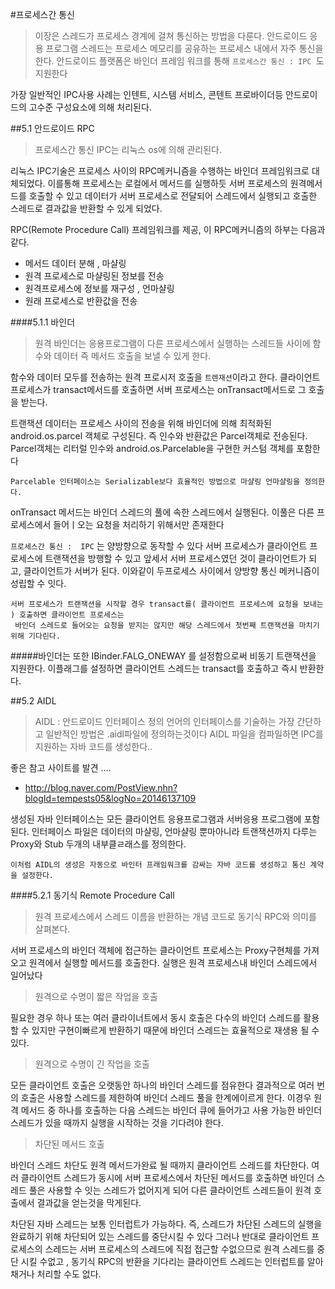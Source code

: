 #프로세스간 통신
>이장은 스레드가 프로세스 경계에 걸쳐 통신하는 방법을 다룬다.
안드로이드 응용 프로그램 스레드는 프로세스 메모리를 공유하는 프로세스 내에서 자주 통신을 한다.
안드로이드 플랫폼은 바인더 프레임 워크를 통해 `프로세스간 통신 : IPC `도 지원한다

가장 일반적인 IPC사용 사례는 인텐트, 시스템 서비스, 콘텐트 프로바이더등 안드로이드의 고수준 구성요소에 의해 처리된다.


##5.1 안드로이드 RPC

>프로세스간 통신 IPC는 리눅스 os에 의해 관리된다.


리눅스 IPC기술은 프로세스 사이의 RPC메커니즘을 수행하는 바인더 프레임워크로 대체되었다.
이를통해 프로세스는 로컬에서 메서드를 실행하듯 서버 프로세스의 원격메서드를 호출할 수 있고 
데이터가 서버 프로세스로 전달되어 스레드에서 실행되고 호출한 스레드로 결과값을 반환할 수 있게 되었다.

RPC(Remote Procedure Call) 프레임워크를 제공, 이 RPC메커니즘의 하부는 다음과 같다.

- 메서드 데이터 분해 , 마샬링
- 원격 프로세스로 마샬링된 정보를 전송
- 원격프로세스에 정보를 재구성 , 언마샬링
- 원래 프로세스로 반환값을 전송

####5.1.1 바인더
> 원격 바인더는 응용프로그램이 다른 프로세스에서 실행하는 스레드들 사이에 함수와 데이터 즉 메서드 호출을
보낼 수 있게 한다.

함수와 데이터 모두를 전송하는 원격 프로시저 호출을 `트렌재션`이라고 한다.
클라이언트 프로세스가 transact메서드를 호출하면 서버 프로세스는 onTransact메서드로 그 호출을 받는다.

트랜잭션 데이터는 프로세스 사이의 전송을 위해 바인더에 의해 최적화된 android.os.parcel 객체로 구성된다.
즉 인수와 반환값은 Parcel객체로 전송된다.
Parcel객체는 리터럴 인수와 android.os.Parcelable을 구현한 커스텀 객체를 포함한다
```text
Parcelable 인터페이스는 Serializable보다 효율적인 방법으로 마샬링 언마샬링을 정의한다.
```

onTransact 메서드는 바인더 스레드의 풀에 속한 스레드에서 실행된다. 이풀은 다른 프로세스에서 들어ㅣ오는 요청을 처리하기 위해서만
존재한다 

`프로세스간 통신 :  IPC` 는 양방향으로 동작할 수 있다 서버 프로세스가 클라이언트 프로세스에 트랜잭션을 방행할 수 있고
앞세서 서버 프로세스였던 것이 클라이언트가 되고, 클라이언트가 서버가 된다. 
이와같이 두프로세스 사이에서 양방향 통신 메커니즘이 성립할 수 잇다.

```text
서버 프로세스가 트랜잭션을 시작할 경우 transact를( 클라이언트 프로세스에 요청을 보내는 ) 호출하면 클라이언트 프로세스는
 바인더 스레드로 들어오는 요청을 받지는 않지만 해당 스레드에서 첫번째 트랜잭션을 마치기위해 기다린다.
``` 

#####바인더는 또한 IBinder.FALG_ONEWAY 를 설정함으로써 비동기 트랜잭션을 지원한다.
이플래그를 설정하면 클라이언트 스레드는 transact를 호출하고 즉시 반환한다.

##5.2 AIDL
> AIDL : 안드로이드 인터페이스 정의 언어의 인터페이스를 기술하는 가장 간단하고 일반적인 방법은 .aidl파일에 정의하는것이다
AIDL 파일을 컴파일하면 IPC를 지원하는 자바 코드를 생성한다..

좋은 참고 사이트를 발견 ....
 - http://blog.naver.com/PostView.nhn?blogId=tempests05&logNo=20146137109
 
생성된 자바 인터페이스는 모든 클라이언트 응용프로그램과 서버응용 프로그램에 포함된다. 인터페이스 파일은 데이터의 마샬링, 언마샬링 뿐마아니라 트랜잭션까지 다루는 Proxy와 Stub
두개의 내부클ㄹ래스를 정의한다.

```text
이처럼 AIDL의 생성은 자동으로 바인터 프래임워크를 감싸는 자바 코드를 생성하고 통신 계약을 설정한다.
```

####5.2.1 동기식 Remote Procedure Call
>원격 프로세스에서 스레드 이름을 반환하는 개념 코드로 동기식 RPC와 의미를 살펴본다.

서버 프로세스의 바인더 객체에 접근하는 클라이언트 프로세스는 Proxy구현체를 가져오고 원격에서 실행할 메서드를 호출한다.
실행은 원격 프로세스내 바인더 스레드에서 일어났다

>원격으로 수명이 짧은 작업을 호출

필요한 경우 하나 또는 여러 클라이너트에서 동시 호출은 다수의 바인더 스레드를 활용할 수 있지만 구현이빠르게 반환하기 때문에 바인더 스레드는 효율적으로 재생용 될 수 있다.

>원격으로 수명이 긴 작업을 호출

모든 클라이언트 호출은 오랫동안 하나의 바인더 스레드를 점유한다 결과적으로 여러 번의 호출은 사용할 스레드를 제한하여 바인더 스레드 풀을 한계에이르게 한다.
이경우 원격 메서드 중 하나를 호출하는 다음 스레드는 바인더 큐에 들어가고 사용 가능한 바인더 스레드가 있을 때까지 실행을 시작하는 것을 기다려야 한다.

>차단된 메서드 호출

바인더 스레드 차단도 원격 메서드가완료 될 때까지 클라이언트 스레드를 차단한다. 여러 클라이언트 스레드가 동시에 서버 프로세스에서 차단된 메서드를 호출하면 바인더 스레드 풀은 사용할 수 잇는 스레드가
없어지게 되어 다른 클라이언트 스레드들이 원격 호출에서 결과값을 얻는것을 막게된다.

차단된 자바 스레드는 보통 인터럽트가 가능하다. 즉, 스레드가 차단된 스레드의 실행을 완료하기 위해 차단되어 있는 스레드를 중단시킬 수 있다
그러나 반대로 클라이언트 프로세스의 스레드는 서버 프로세스의 스레드에 직접 접근할 수없으므로 원격 스레드를 중단 시킬 수없고 ,
동기식 RPC의 반환을 기다리는 클라이언트 스레드는 인터럽트를 알아채거나 처리할 수도 없다.